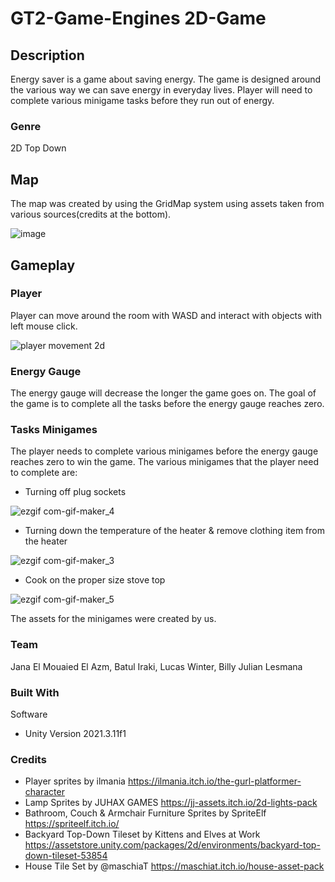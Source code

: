 # GT2-Game-Engines 2D-Game


## Description
Energy saver is a game about saving energy. The game is designed around the various way we can save energy in everyday lives. Player will need to complete various minigame tasks before they run out of energy.

### Genre
2D Top Down


## Map
The map was created by using the GridMap system using assets taken from various sources(credits at the bottom).

![image](https://user-images.githubusercontent.com/63732813/205330479-5d52726a-ad18-4282-b5d7-d648e5c73d0d.png)

## Gameplay

### Player 
Player can move around the room with WASD and interact with objects with left mouse click.

![player movement 2d](https://user-images.githubusercontent.com/63732813/205146899-caf0f507-bd19-4f93-a494-ecbde1316adf.gif)

### Energy Gauge
The energy gauge will decrease the longer the game goes on. The goal of the game is to complete all the tasks before the energy gauge reaches zero.

### Tasks Minigames
The player needs to complete various minigames before the energy gauge reaches zero to win the game. The various minigames that the player need to complete are:

* Turning off plug sockets

![ezgif com-gif-maker_4](https://user-images.githubusercontent.com/63732813/205300742-b9fa30dc-04cf-4485-b23f-52744beb79b0.gif)

* Turning down the temperature of the heater & remove clothing item from the heater

![ezgif com-gif-maker_3](https://user-images.githubusercontent.com/63732813/205300262-d9071d30-545b-49f3-a4b9-16e6d876c50f.gif)

* Cook on the proper size stove top

![ezgif com-gif-maker_5](https://user-images.githubusercontent.com/63732813/205300679-00f4f4a8-5dc8-4777-89e4-2f7e1c954d44.gif)


The assets for the minigames were created by us.

### Team
Jana El Mouaied El Azm, Batul Iraki, Lucas Winter, Billy Julian Lesmana

### Built With
Software
* Unity Version 2021.3.11f1

### Credits
* Player sprites by ilmania https://ilmania.itch.io/the-gurl-platformer-character
* Lamp Sprites by JUHAX GAMES https://jj-assets.itch.io/2d-lights-pack 
* Bathroom, Couch & Armchair Furniture Sprites by SpriteElf https://spriteelf.itch.io/
* Backyard Top-Down Tileset by Kittens and Elves at Work https://assetstore.unity.com/packages/2d/environments/backyard-top-down-tileset-53854
* House Tile Set by @maschiaT https://maschiat.itch.io/house-asset-pack

